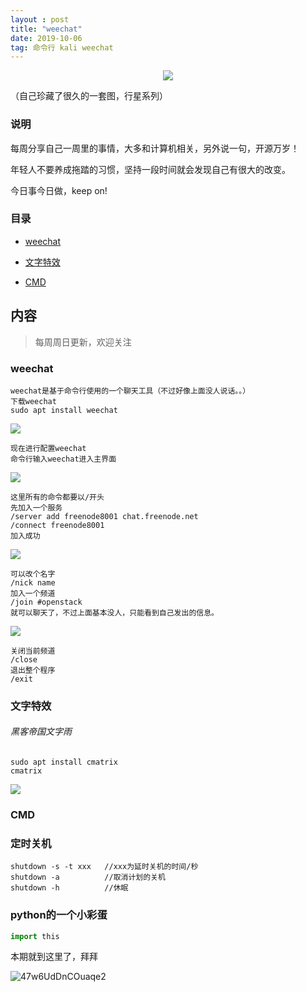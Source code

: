 ```yaml
---
layout : post
title: "weechat"
date: 2019-10-06
tag: 命令行 kali weechat
---
```


<p align="center">
    <img src='http://www.bigbai.fun/img/20190930154040.png' style="max-width:100%;"></img>
</p>

（自己珍藏了很久的一套图，行星系列）

### 说明

每周分享自己一周里的事情，大多和计算机相关，另外说一句，开源万岁！

年轻人不要养成拖踏的习惯，坚持一段时间就会发现自己有很大的改变。

今日事今日做，keep on!

### 目录

- [weechat](#weechat)

- [文字特效](#文字特效)

- [CMD](#CMD)

## 内容

> 每周周日更新，欢迎关注

### weechat

```
weechat是基于命令行使用的一个聊天工具（不过好像上面没人说话。。）
下载weechat
sudo apt install weechat
```

![](http://www.bigbai.fun/img/20190929154440.png)

```
现在进行配置weechat
命令行输入weechat进入主界面
```

![](http://www.bigbai.fun/img/20190929155000.png)

```
这里所有的命令都要以/开头
先加入一个服务
/server add freenode8001 chat.freenode.net
/connect freenode8001
加入成功
```

![](http://www.bigbai.fun/img/20190929155837.png)

```
可以改个名字
/nick name
加入一个频道
/join #openstack
就可以聊天了，不过上面基本没人，只能看到自己发出的信息。
```

![](http://www.bigbai.fun/img/20190929161349.png)

```
关闭当前频道
/close
退出整个程序
/exit
```

### 文字特效

###### 黑客帝国文字雨

```shell
sudo apt install cmatrix
cmatrix
```

![](http://www.bigbai.fun/img/20190929162132.png)

### CMD

### 定时关机

```
shutdown -s -t xxx   //xxx为延时关机的时间/秒
shutdown -a          //取消计划的关机
shutdown -h          //休眠
```

### python的一个小彩蛋

```python
import this
```

本期就到这里了，拜拜

![47w6UdDnCOuaqe2](https://i.loli.net/2019/09/30/47w6UdDnCOuaqe2.jpg)
